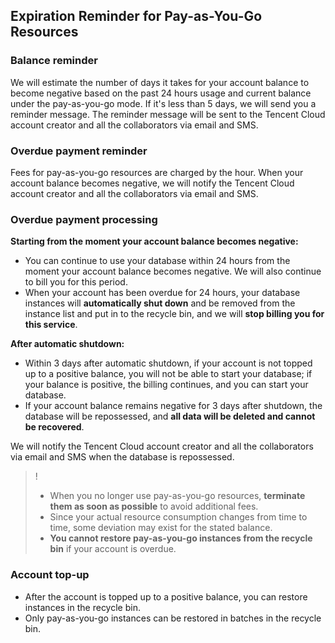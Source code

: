 ## Expiration Reminder for Pay-as-You-Go Resources
### Balance reminder
We will estimate the number of days it takes for your account balance to become negative based on the past 24 hours usage and current balance under the pay-as-you-go mode. If it's less than 5 days, we will send you a reminder message. The reminder message will be sent to the Tencent Cloud account creator and all the collaborators via email and SMS.

### Overdue payment reminder
Fees for pay-as-you-go resources are charged by the hour. When your account balance becomes negative, we will notify the Tencent Cloud account creator and all the collaborators via email and SMS.

### Overdue payment processing
**Starting from the moment your account balance becomes negative:**
- You can continue to use your database within 24 hours from the moment your account balance becomes negative. We will also continue to bill you for this period.
- When your account has been overdue for 24 hours, your database instances will **automatically shut down** and be removed from the instance list and put in to the recycle bin, and we will **stop billing you for this service**.

**After automatic shutdown:**
- Within 3 days after automatic shutdown, if your account is not topped up to a positive balance, you will not be able to start your database; if your balance is positive, the billing continues, and you can start your database.
- If your account balance remains negative for 3 days after shutdown, the database will be repossessed, and **all data will be deleted and cannot be recovered**.

We will notify the Tencent Cloud account creator and all the collaborators via email and SMS when the database is repossessed.
> !
>- When you no longer use pay-as-you-go resources, **terminate them as soon as possible** to avoid additional fees.
>- Since your actual resource consumption changes from time to time, some deviation may exist for the stated balance.
>- **You cannot restore pay-as-you-go instances from the recycle bin** if your account is overdue.

### Account top-up
- After the account is topped up to a positive balance, you can restore instances in the recycle bin.
- Only pay-as-you-go instances can be restored in batches in the recycle bin.

